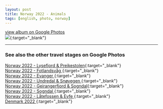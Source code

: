 ```yaml
---
layout: post
title: Norway 2022 - Animals
tags: [english, photo, norway]
---
```

[view album on Google Photos  
![](https://lh3.googleusercontent.com/pw/AIL4fc9576bEzyMhjMPr8Idr7vwxFx80x7y5ufQLGdAHtvzp2GVSuM2XNL9Bjx36Zgd4JgZKIrIgueJhgxvU5H9oKAAzLiOHvSxE_RHDjGXk1XUE65lT8Kuyn7PceM-sZwR7B5PofTJvEDqAYNq_qxCm9Yk=w400)](https://photos.app.goo.gl/RB7pLjEWRueGnWjK7){:target="_blank"}

----

### See also the other travel stages on Google Photos ###

[Norway 2022 - Lysefjord & Preikestolen](https://photos.app.goo.gl/KFk7nh94iYgZD5nF6){:target="_blank"}  
[Norway 2022 - Fotlandsvåg             ](https://photos.app.goo.gl/ZtGUhVk9HvR7Bje87){:target="_blank"}  
[Norway 2022 - Evanger                 ](https://photos.app.goo.gl/UcD6Q3esT4cknDaX6){:target="_blank"}  
[Norway 2022 - Undredal & Snøvegen     ](https://photos.app.goo.gl/tKEDGeyup9hZAncc8){:target="_blank"}  
[Norway 2022 - Geirangerfjord & Sogndal](https://photos.app.goo.gl/XSZTLNBCybPZB149A){:target="_blank"}  
[Norway 2022 - Sogndal                 ](https://photos.app.goo.gl/BfjaD1wHZrbJxKNK9){:target="_blank"}  
[Norway 2022 - Låtefossen & Evfe       ](https://photos.app.goo.gl/8GTZRshU5EjyTfQy7){:target="_blank"}  
[Denmark 2022                          ](https://photos.app.goo.gl/mqs97QQr4RvZr9UP7){:target="_blank"}  
